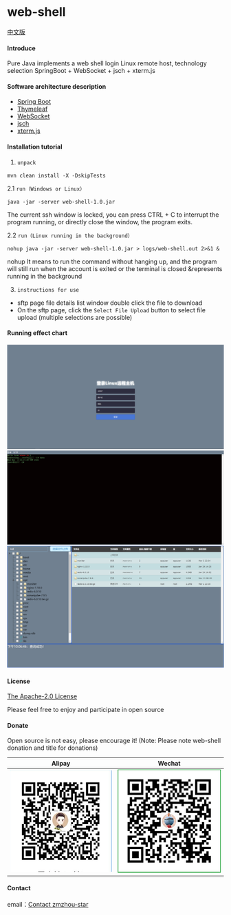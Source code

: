 # web-shell
[中文版](README.md)

#### Introduce
Pure Java implements a web shell login Linux remote host, technology selection SpringBoot + WebSocket + jsch + xterm.js

#### Software architecture description
* [Spring Boot](https://start.spring.io/)
* [Thymeleaf](https://docs.spring.io/spring-boot/docs/2.4.1/reference/htmlsingle/#boot-features-spring-mvc-template-engines)
* [WebSocket](https://docs.spring.io/spring-boot/docs/2.4.1/reference/htmlsingle/#boot-features-websockets)
* [jsch](https://github.com/is/jsch)
* [xterm.js](https://github.com/xtermjs/xterm.js/)

#### Installation tutorial
1. `unpack`
```
mvn clean install -X -DskipTests
```
2.1 `run（Windows or Linux）`
```
java -jar -server web-shell-1.0.jar
```
The current ssh window is locked, you can press CTRL + C to interrupt the program running, or directly close the window, the program exits.

2.2 `run（Linux running in the background）`
```
nohup java -jar -server web-shell-1.0.jar > logs/web-shell.out 2>&1 &
```
nohup It means to run the command without hanging up, and the program will still run when the account is exited or the terminal is closed
&represents running in the background

3. `instructions for use`
* sftp page file details list window double click the file to download
* On the sftp page, click the `Select File Upload` button to select file upload (multiple selections are possible)
   
#### Running effect chart
![login](docs/login.png)
![shell](docs/shell.png)
![sftp](docs/sftp.png)

#### License
[The Apache-2.0 License](http://www.apache.org/licenses/LICENSE-2.0)

Please feel free to enjoy and participate in open source

#### Donate
Open source is not easy, please encourage it! (Note: Please note web-shell donation and title for donations)

| Alipay  | Wechat  |
| :------------: | :------------: |
| ![Alipay](docs/alipay.png)  | ![Wechat](docs/wechatpay.png)  |

#### Contact
email：<a href="mailto:zmzhou-star@foxmail.com">Contact zmzhou-star</a>

